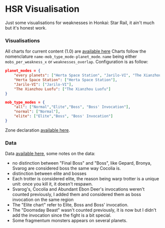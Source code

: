 # HSR Visualisation

Just some visualisations for weaknesses in Honkai: Star Rail, it ain't much but it's honest work.

### Visualisations
All charts for current content (1.0) are [available here](/charts/)
Charts follow the nomenclature `name-mob_type_mode-planet_mode`. `name` being either `mobs_per_weakness_x` or `weaknesses_overlap`.
Configuration is as follow:
```json
planet_modes = {
    "every planets": ["Herta Space Station", "Jarilo-VI", "The Xianzhou Luofu", "Simulated Universe"],
    "Herta Space Station": ["Herta Space Station"],
    "Jarilo-VI": ["Jarilo-VI"], 
    "The Xianzhou Luofu": ["The Xianzhou Luofu"]
}

mob_type_modes = {
    "all": ["Normal","Elite","Boss", "Boss' Invocation"],
    "normal": ["Normal"],
    "elite": ["Elite","Boss", "Boss' Invocation"]
}
```
Zone declaration [available here](zones.json).

### Data
Data [available here](mobs.json), some notes on the data:
- no distinction between "Final Boss" and "Boss", like Gepard, Bronya, Svarog are considered boss the same way Cocolia is.
- distinction between elite and bosses
- Each trotter is considered elite, the reason being warp trotter is a unique unit: once you kill it, it doesn't respawn.
- Svarog's, Cocolia and Abundant Ebon Deer's invocations weren't counted previously, I added them and considered them as boss invocation on the same region
- The "Elite chart" refer to Elite, Boss and Boss' invocation. 
- The "Doomsday Beast" wasn't counted previously, it is now but I didn't add the invocation since the fight is a bit special.
- Some fragmentum monsters appears on several planets.